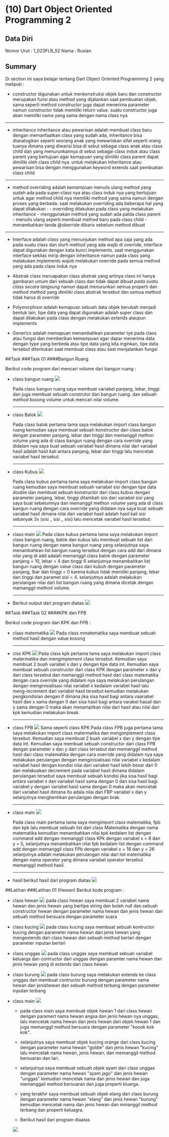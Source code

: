 # (10) Dart Object Oriented Programming 2

## Data Diri

Nomor Urut : 1_023FLB_52
Nama : Ruslan

## Summary

Di section ini saya belajar tentang Dart Object Oriented Programming 2 yang meliputi :

- constructor digunakan untuk menkonstruksi objek baru dan constructor merupakan funsi atau method yang dijalankan saat pembuatan objek, sama seperti method constructor juga dapat menerima parameter namun constructor tidak memiliki return value. suatu constructor juga akan memiliki nama yang sama dengan nama class nya

---

- inheritance
  inheritance atau pewarisan adalah membuat class baru dengan memanfaatkan class yang sudah ada, inheritance bisa dianalogikan seperti seorang anak yang mewariskan sifat seperti orang tuanya dimana yang diwarisi bisa di sebut sebagai class anak atau class child dan yang menurunkannya di sebut sebagai class induk atau class parent yang bertujuan agar kemapuan yang dimiliki class parent dapat dimiliki oleh class child nya. untuk melakukan inheritance atau pewarisan bisa dengan menggunakan keyword extends saat pembuatan class child

---

- method overriding adalah kemampuan menulis ulang method yang sudah ada pada super-class nya atau class induk nya yang bertujuan untuk agar method child nya memiliki method yang sama namun dengan proses yang berbeda. saat melakukan overriding ada beberapa hal yang dapat dilakukan : - overriding dilakukan pada class yang melakukan inheritance - menggunakan method yang sudah ada palda class parent - menulis ulang seperti membuat method baru pada class child - menambahkan tanda @oberride dibaris sebelum method dibuat

---

- Interface adalah _class_ yang menunjukan method apa saja yang ada pada suatu class dan slurh method yang ada wajib di override, interface dapat digunakan dengan kata kunci implements. saat menggunakan interface sekilas mirip dengan inheritance namun pada class yang melakukan implements wajob melakukan override pada semua method yang ada pada class induk nya

- Abstrak class meruapakan class abstrak yang artinya class ini hanya gambaran umum dari sebuah class dan tidak dapat dibuat _pada suatu class secara langsung_ namun dapat menurunkan semua properti dan method method yang dimiliki class abstrak tersebut dan semua method tidak harus di override

- Polymorphism adalah kemapuan sebuah data objek berubah menjadi bentuk lain, tipe data yang dapat digunakan adalah super class dan dapat dilakukan pada class dengan melakukan extends ataupun implements

- Generics adalah memapuan menambahkan parameter tye pada class atau fungsi dan memberikan kemampuan agar dapar menerima data dengan type yang berbeda atau tipe data yang kita inginkan, tipe data tersebut ditentukan saat membuat class atau saat menjalankan fungsi

##Task
###Task 01
####Bangun Ruang

Berikut code program dari mencari volume dari bangun ruang :

- class bangun ruang
  ![](../screenshots/Upgrade%20Remedial/classBangunRuang.png)

  Pada class bangun ruang saya membuat variabel panjang, lebar, tinggi dan juga membuat sebuah construtor dari bangun ruang. dan sebuah method kosong volume untuk mencari nilai volume.

  ***

- class Balok
  ![](../screenshots/Upgrade%20Remedial/classBalok.png)

  Pada class balok pertama tama saya melakukan import class bangun ruang kemudian saya membuat sebuah konstructor dari class balok dengan parameter panjang, lebar dan tinggi dan memanggil methon volume yang ada di class bangun ruang dengan cara override yang didalam nya saya buat sebuah variabel hasil dimana nilai dari variabel hasil adalah hasil kali antara panjang, lebar dan tinggi lalu mencetak variabel hasil tersebut.

  ***

- class Kubus
  ![](../screenshots/Upgrade%20Remedial/classKubus.png)

  Pada class kubus pertama tama saya melakukan import class bangun ruang kemudian saya membuat sebuah variabel sisi dengan tipe data double dan membuat sebuah konstructor dari class kubus dengan parameter panjang, lebar, tinggi ditambah sisi dari variabel sisi yang saya buat sebelumnya dan memanggil methon volume yang ada di class bangun ruang dengan cara override yang didalam nya saya buat sebuah variabel hasil dimana nilai dari variabel hasil adalah hasil kali sisi sebanyak 3x (sisi _ sisi _ sisi) lalu mencetak variabel hasil tersebut.

  ***

- class main
  ![](../screenshots/Upgrade%20Remedial/classMain1.png)
  Pada class kubus pertama tama saya melakukan import class bangun ruang, balok dan kubus lalu membuat sebuah list dari bangun ruang dengan nama bangun ruang yang selanjutnya saya menambahkan list bangun ruang tersebut dengan cara add dari dimana nilai yang di add adalah memanggil class balok dengan parameter panjang = 10, lebar = 4 dan tinggi 6 selanjutnya menambahkan list bangun ruang dengan value class dari kubuh dengan parameter panjang, lbar dan tinggi = 0 karena kubus tidak memiliki panjang, lebar dan tinggi dan paramet sisi = 4. selanjutnya adalah melakukan perulangan nilai dari list bangun ruang yang dimana dicetak dengan mamanggil method volume.

  ***

- Berikut output dari program diatas
  ![](../screenshots/Upgrade%20Remedial/hasilTask01.png)

##Task
###Task 02
####KPK dan FPB

Berikut code program dari KPK dan FPB :

- class matematika
  ![](../screenshots/Upgrade%20Remedial/classMatematika.png)
  Pada class mmatematika saya membuat sebuah method hasil dengan value kosong

  ***

- clss KPK
  ![](../screenshots/Upgrade%20Remedial/classKpk.png)
  Pada class kpk pertama tama saya melakukan import class matermatika dan mengimplement class tersebut. Kemudian saya membuat 2 buah variabel x dan y dengan tipe data int. Kemudian saya membuat sebuah constructor dari class KPK dengan parameter x dan y dari class tersebut dan memanggil method hasil dari class matematika dengan cara override yang didalam nya saya melakukan perulangan dengan menginisialisasi nilai variabel x kedalam variabel hasil lalu meng-increment dari variabel hasil tersebut kemudian melakukan pengkondisian dengan if dimana jika sisa hasil bagi antara vaariabel hasil dan x sama dengan 0 dan sisa hasil bagi antara varabel hasail dan y sama dengan 0 maka akan menampilkan nilai dari hasil atau nilai dari kpk kemudian melakukan break.

  ***

- class FPB
  ![](../screenshots/Upgrade%20Remedial/classFpb.png)
  Sama seperti class KPK Pada class FPB juga pertama tama saya melakukan import class matermatika dan mengimplement class tersebut. Kemudian saya membuat 2 buah variabel x dan y dengan tipe data int. Kemudian saya membuat sebuah constructor dari class FPB dengan parameter x dan y dari class tersebut dan memanggil method hasil dari class matematika dengan cara override yang didalam nya saya melakukan perulangan dengan menginisialisasi nilai variabel x kedalam variabel hasil dengan kondisi nilai dari variabel hasil lebih besar dari 0 dan melakuakan decrement pada variabel hasil dimana didalam perulangan tersebut saya membuat sebuah kondisi jika sisa hasil bagi antara variabel x dan variabel hasil sama dengan 0 dan sisa hasil bagi variabel y dengan variabel hasil sama dengan 0 maka akan mencetak dari variabel hasil dimana itu adala nilai dari FBP variabel x dan y selanjutnya menghentikan perulangan dengan brak.

  ***

- class main
  ![](../screenshots/Upgrade%20Remedial/classMain2.png)

  Pada class main pertama tama saya mengimport class matematika, fpb dan kpk lalu membuat sebuah list dari class Matematika dengan nama matematika kemudian menambahkan nilai kpk kedalam list dengan command add dengan memanggil class KPk dengan variabel x = 8 dan y = 5, selanjutnya menambahkan nilai fpb kedalam list dengan command add dengan memanggil class FPb dengan variabel x = 18 dan y = 26 selanjutnya adalah melakukan perulangan nilai dari list matematika dengan nama operator yang dimana variabel operator tersebut memanggil method hasil.

  ***

- hasil
  berikut hasil dari program diatas
  ![](../screenshots/Upgrade%20Remedial/hasilTask02.png)

##Latihan
###Latihan 01 (Hewan)
Berikut kode program :

- class hewan
  ![](../screenshots/classHewan.png)
  pada class hewan saya membuat 2 variabel nama hewan dan jenis hewan yang bertipe string dan boleh null dan sebuah constructor hewan dengan parameter nama hewan dan jenis hewan dan sebuah method bersuara dengan parameter suara
- class kucing
  ![](../screenshots/classKucing.png)
  pada class kucing saya membuat sebuah kontructor kucing dengan parameter nama hewan dan jenis hewan yang mengextends dari class hewan dan sebuah method berlari dengan parameter inputan berlari
- class unggas
  ![](../screenshots/classUnggas.png)
  pada class unggas saya membuat sebuah variabel keluarga dan contructor dari unggas dengan paramter nama hewan dan jenis hewan yang di extends dari class hewan
- class burung
  ![](../screenshots/classBurung.png)
  pada class burung saya melakukan extends ke class unggas dan membuat contructor burung dengan parameter nama hewan dan jenishewan dan sebuah method terbang dengan parameter inputan terbang
- class main
  ![](../screenshots/classMainLatihan.png)

  - pada class main saya membuat objek hewan 1 dari class hewan dengan paramert nama hewan angsa dan jenis hewan nya unggas, lalu mencetak nama hewan dan jenis hewan dari objek hewan 1 dan juga memanggil method bersuara dengan parameter "koook kok kok".

  - selanjutnya saya membuat objek kucing orange dari class kucing dengan parameter nama hewan "goldie" dan jenis hewan "kucing" lalu mencetak nama hewan, jenis hewan, dan memanggil method bersuaran dan lari.

  - selanjutnya saya membuat sebuah objek ayam dari class unggas dengan parameter nama hewan "ayam jago" dan jenis hewan "unggas" kemudian mencetak nama dan jenis hewan dan juga memanggail method bersuaran dan juga properti kluarga.

  - yang terakhir saya membuat sebuah objek elang dari class burung dengan parameter nama hewan "elang" dan jenis hewan "burung" kemudian mencetak nama dan jenis hewan dan mmanggil method terbang dan properti keluagra.

  - Berikut hasil dari program diaatas

  ![](../screenshots/hasilLatihanHewan.dart.png)
